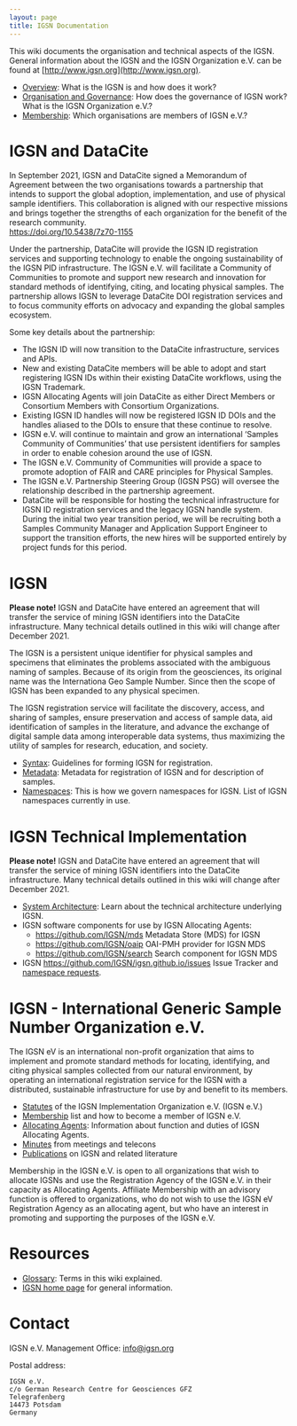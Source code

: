 ```yaml
---
layout: page
title: IGSN Documentation
---
```



This wiki documents the organisation and technical aspects of the IGSN. General information about the IGSN and the IGSN Organization e.V. can be found at [http://www.igsn.org](http://www.igsn.org).

  * [Overview](../overview): What is the IGSN is and how does it work?
  * [Organisation and Governance](../organisation): How does the governance of IGSN work? What is the IGSN Organization e.V.?
  * [Membership](../membership): Which organisations are members of IGSN e.V.?

# IGSN and DataCite #

In September 2021, IGSN and DataCite signed a Memorandum of Agreement between the two organisations towards a partnership that intends to support the global adoption, implementation, and use of physical sample identifiers. This collaboration is aligned with our respective missions and brings together the strengths of each organization for the benefit of the research community.   
<https://doi.org/10.5438/7z70-1155>  

Under the partnership, DataCite will provide the IGSN ID registration services and supporting technology to enable the ongoing sustainability of the IGSN PID infrastructure. The IGSN e.V. will facilitate a Community of Communities to promote and support new research and innovation for standard methods of identifying, citing, and locating physical samples. The partnership allows IGSN to leverage DataCite DOI registration services and to focus community efforts on advocacy and expanding the global samples ecosystem.

Some key details about the partnership:

  * The IGSN ID will now transition to the DataCite infrastructure, services and APIs.
  * New and existing DataCite members will be able to adopt and start registering IGSN IDs within their existing DataCite workflows, using the IGSN Trademark.
  * IGSN Allocating Agents will join DataCite as either Direct Members or Consortium Members with Consortium Organizations.
  * Existing IGSN ID handles will now be registered IGSN ID DOIs and the handles aliased to the DOIs to ensure that these continue to resolve.
  * IGSN e.V. will continue to maintain and grow an international ‘Samples Community of Communities’ that use persistent identifiers for samples in order to enable cohesion around the use of IGSN.
  * The IGSN e.V. Community of Communities will provide a space to promote adoption of FAIR and CARE principles for Physical Samples.
  * The IGSN e.V. Partnership Steering Group (IGSN PSG) will oversee the relationship described in the partnership agreement.
  * DataCite will be responsible for hosting the technical infrastructure for IGSN ID registration services and the legacy IGSN handle system. During the initial two year transition period, we will be recruiting both a Samples Community Manager and Application Support Engineer to support the transition efforts, the new hires will be supported entirely by project funds for this period.



# IGSN #

**Please note!** IGSN and DataCite have entered an agreement that will transfer the service of mining IGSN identifiers into the DataCite infrastructure. Many technical details outlined in this wiki will change after December 2021.

The IGSN is a persistent unique identifier for physical samples and specimens that eliminates the problems associated with the ambiguous naming of samples. Because of its origin from the geosciences, its original name was the Internationa Geo Sample Number. Since then the scope of IGSN has been expanded to any physical specimen. 

The IGSN registration service will facilitate the discovery, access, and sharing of samples, ensure preservation and access of sample data, aid identification of samples in the literature, and advance the exchange of digital sample data among interoperable data systems, thus maximizing the utility of samples for research, education, and society.

  * [Syntax](../syntax): Guidelines for forming IGSN for registration.
  * [Metadata](../metadata): Metadata for registration of IGSN and for description of samples.
  * [Namespaces](../namespaces): This is how we govern namespaces for IGSN. List of IGSN namespaces currently in use.

# IGSN Technical Implementation #

**Please note!** IGSN and DataCite have entered an agreement that will transfer the service of mining IGSN identifiers into the DataCite infrastructure. Many technical details outlined in this wiki will change after December 2021.

  * [System Architecture](../system): Learn about the technical architecture underlying IGSN.
  * IGSN software components for use by IGSN Allocating Agents:
    * <https://github.com/IGSN/mds> Metadata Store (MDS) for IGSN
    * <https://github.com/IGSN/oaip> OAI-PMH provider for IGSN MDS
    * <https://github.com/IGSN/search> Search component for IGSN MDS
  * IGSN <https://github.com/IGSN/igsn.github.io/issues> Issue Tracker and [namespace requests](..namespaces).


# IGSN - International Generic Sample Number Organization e.V. #

The IGSN eV is an international non-profit organization that aims to implement and promote standard methods for locating, identifying, and citing physical samples collected from our natural environment, by operating an international registration service for the IGSN with a distributed, sustainable infrastructure for use by and benefit to its members.

  * [Statutes](../statutes) of the IGSN Implementation Organization e.V. (IGSN e.V.)
  * [Membership](../membership) list and how to become a member of IGSN e.V.
  * [Allocating Agents](../agents): Information about function and duties of IGSN Allocating Agents.
  * [Minutes](../minutes) from meetings and telecons
  * [Publications](../publications) on IGSN and related literature
  
Membership in the IGSN e.V. is open to all organizations that wish to allocate IGSNs and use the Registration Agency of the IGSN e.V. in their capacity as Allocating Agents. Affiliate Membership with an advisory function is offered to organizations, who do not wish to use the IGSN eV Registration Agency as an allocating agent, but who have an interest in promoting and supporting the purposes of the IGSN e.V.

# Resources #

  * [Glossary](../glossary): Terms in this wiki explained.
  * [IGSN home page](http://www.igsn.org) for general information.


# Contact #

IGSN e.V. Management Office: [info@igsn.org](mailto:info@igsn.org)

Postal address:

    IGSN e.V.
    c/o German Research Centre for Geosciences GFZ
    Telegrafenberg
    14473 Potsdam
    Germany

